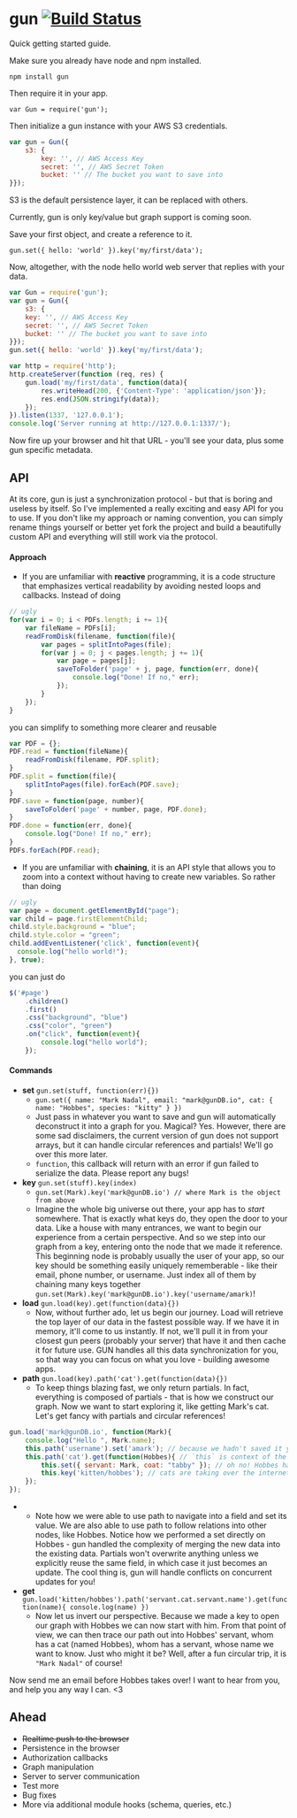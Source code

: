 gun [![Build Status](https://travis-ci.org/amark/gun.svg?branch=master)](https://travis-ci.org/amark/gun)
===

Quick getting started guide.

Make sure you already have node and npm installed.

`npm install gun`

Then require it in your app.

`var Gun = require('gun');`

Then initialize a gun instance with your AWS S3 credentials.

```JavaScript
var gun = Gun({
	s3: {
		key: '', // AWS Access Key
		secret: '', // AWS Secret Token
		bucket: '' // The bucket you want to save into
}});
```

S3 is the default persistence layer, it can be replaced with others.

Currently, gun is only key/value but graph support is coming soon.

Save your first object, and create a reference to it.

`gun.set({ hello: 'world' }).key('my/first/data');`

Now, altogether, with the node hello world web server that replies with your data.

```JavaScript
var Gun = require('gun');
var gun = Gun({
	s3: {
  	key: '', // AWS Access Key
  	secret: '', // AWS Secret Token
  	bucket: '' // The bucket you want to save into
}});
gun.set({ hello: 'world' }).key('my/first/data');

var http = require('http');
http.createServer(function (req, res) {
	gun.load('my/first/data', function(data){
		res.writeHead(200, {'Content-Type': 'application/json'});
		res.end(JSON.stringify(data));
	});
}).listen(1337, '127.0.0.1');
console.log('Server running at http://127.0.0.1:1337/');
```

Now fire up your browser and hit that URL - you'll see your data, plus some gun specific metadata.

## API
At its core, gun is just a synchronization protocol - but that is boring and useless by itself. So I've implemented a really exciting and easy API for you to use. If you don't like my approach or naming convention, you can simply rename things yourself or better yet fork the project and build a beautifully custom API and everything will still work via the protocol.

#### Approach
- If you are unfamiliar with **reactive** programming, it is a code structure that emphasizes vertical readability by avoiding nested loops and callbacks. Instead of doing
```javascript
// ugly
for(var i = 0; i < PDFs.length; i += 1){
	var fileName = PDFs[i];
	readFromDisk(filename, function(file){
		var pages = splitIntoPages(file);
		for(var j = 0; j < pages.length; j += 1){
			var page = pages[j];
			saveToFolder('page' + j, page, function(err, done){
				console.log("Done! If no," err);
			});
		}
	});
}
```
you can simplify to something more clearer and reusable
```javascript
var PDF = {};
PDF.read = function(fileName){
	readFromDisk(filename, PDF.split);
}
PDF.split = function(file){
	splitIntoPages(file).forEach(PDF.save);
}
PDF.save = function(page, number){
	saveToFolder('page' + number, page, PDF.done);
}
PDF.done = function(err, done){
	console.log("Done! If no," err);
}
PDFs.forEach(PDF.read);
```
- If you are unfamiliar with **chaining**, it is an API style that allows you to zoom into a context without having to create new variables. So rather than doing
```javascript
// ugly
var page = document.getElementById("page");
var child = page.firstElementChild;
child.style.background = "blue";
child.style.color = "green";
child.addEventListener('click', function(event){
  console.log("hello world!");
}, true);
```
you can just do
```javascript
$('#page')
	.children()
	.first()
	.css("background", "blue")
	.css("color", "green")
	.on("click", function(event){
		console.log("hello world");
	});
```

#### Commands
- **set** `gun.set(stuff, function(err){})`
	- `gun.set({ name: "Mark Nadal", email: "mark@gunDB.io", cat: { name: "Hobbes", species: "kitty" } })`
 	- Just pass in whatever you want to save and gun will automatically deconstruct it into a graph for you. Magical? Yes.
 	However, there are some sad disclaimers, the current version of gun does not support arrays,
	but it can handle circular references and partials! We'll go over this more later.
	- `function`, this callback will return with an error if gun failed to serialize the data.
	Please report any bugs!
- **key** `gun.set(stuff).key(index)`
	- `gun.set(Mark).key('mark@gunDB.io') // where Mark is the object from above`
	- Imagine the whole big universe out there, your app has to _start_ somewhere.
	That is exactly what keys do, they open the door to your data.
	Like a house with many entrances, we want to begin our experience from a certain perspective.
	And so we step into our graph from a key, entering onto the node that we made it reference.
	This beginning node is probably usually the user of your app,
	so our key should be something easily uniquely rememberable -
	like their email, phone number, or username.
	Just index all of them by chaining many keys together `gun.set(Mark).key('mark@gunDB.io').key('username/amark)`!
- **load** `gun.load(key).get(function(data){})`
	- Now, without further ado, let us begin our journey.
	Load will retrieve the top layer of our data in the fastest possible way.
	If we have it in memory, it'll come to us instantly.
	If not, we'll pull it in from your closest gun peers (probably your server) that have it
	and then cache it for future use. GUN handles all this data synchronization for you,
	so that way you can focus on what you love - building awesome apps.
- **path** `gun.load(key).path('cat').get(function(data){})`
	- To keep things blazing fast, we only return partials.
	In fact, everything is composed of partials - that is how we construct our graph.
	Now we want to start exploring it, like getting Mark's cat.
	Let's get fancy with partials and circular references!
```javascript
gun.load('mark@gunDB.io', function(Mark){
	console.log("Hello ", Mark.name);
	this.path('username').set('amark'); // because we hadn't saved it yet!
	this.path('cat').get(function(Hobbes){ // `this` is context of the nodes you explore via path
		this.set({ servant: Mark, coat: "tabby" }); // oh no! Hobbes has become Mark's master.
		this.key('kitten/hobbes'); // cats are taking over the internet! Better make an index for them.
	});
});
```
- 
	- Note how we were able to use path to navigate into a field and set its value.
	We are also able to use path to follow relations into other nodes, like Hobbes.
	Notice how we performed a set directly on Hobbes -
	gun handled the complexity of merging the new data into the existing data.
	Partials won't overwrite anything unless we explicitly reuse the same field,
	in which case it just becomes an update.
	The cool thing is, gun will handle conflicts on concurrent updates for you!
- **get** `gun.load('kitten/hobbes').path('servant.cat.servant.name').get(function(name){ console.log(name) })`
	- Now let us invert our perspective. Because we made a key to open our graph with Hobbes
	we can now start with him. From that point of view,
	we can then trace our path out into Hobbes' servant,
	whom has a cat (named Hobbes),
	whom has a servant, whose name we want to know.
	Just who might it be? Well, after a fun circular trip, it is `"Mark Nadal"` of course!

Now send me an email before Hobbes takes over! I want to hear from you, and help you any way I can. <3

## Ahead
- ~~Realtime push to the browser~~
- Persistence in the browser
- Authorization callbacks
- Graph manipulation
- Server to server communication
- Test more
- Bug fixes
- More via additional module hooks (schema, queries, etc.)
